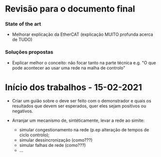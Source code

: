 # Revisão para o documento final

### State of the art
 - Melhorar explicação da EtherCAT
 (explicação MUITO profunda acerca de TUDO)

### Soluções propostas

- Explicar melhor o conceito: não focar tanto na parte técnica
e.g. "O que pode acontecer ao usar uma rede na malha de controlo"

# Início dos trabalhos - 15-02-2021

- Criar um guião sobre o deve ser feito com o demonstrador e quais os
resultados que devem ser esperados, quer eles sejam positivos ou
negativos.

- Arranjar um mecanismo de, sintéticamente, levar a rede ao simite:
  - simular congestionamento na rede (p.ep alteração de tempos de ciclo
controlo);
  - simular dessincronização (como???)
  - simular falhas de rede (como???)
  - ...
